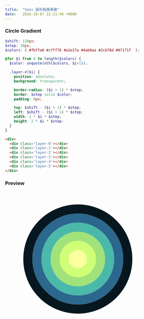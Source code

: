 ```yaml
---
title:  "Sass 圓形階層漸層"
date:   2016-10-07 22:21:46 +0800
---
```


### Circle Gradient

```scss
$shift: 120px;
$step: 30px;
$colors: ( #fbffa0 #cfff76 #a2e27a #4ab9aa #2c678d #07171f  );

@for $i from 0 to length($colors) {
  $color: unquote(nth($colors, $i+1));

  .layer-#{$i} {
    position: absolute;
    background: transparent;

    border-radius: ($i + 1) * $step;
    border: $step solid $color;
    padding: 0px;

    top: $shift - ($i + 1) * $step;
    left: $shift - ($i + 1) * $step;
    width: 2 * $i * $step;
    height: 2 * $i * $step;
  }
}
```

```html
<div>
  <div class='layer-0'></div>
  <div class='layer-1'></div>
  <div class='layer-2'></div>
  <div class='layer-3'></div>
  <div class='layer-4'></div>
  <div class='layer-5'></div>
</div>
```

<!--excerpt-->

### Preview

<style>
.layer-0 {
  position: absolute;
  background: transparent;
  border-radius: 30px;
  border: 30px solid #fbffa0;
  padding: 0px;
  top: 90px;
  left: 90px;
  width: 0px;
  height: 0px;
}

.layer-1 {
  position: absolute;
  background: transparent;
  border-radius: 60px;
  border: 30px solid #cfff76;
  padding: 0px;
  top: 60px;
  left: 60px;
  width: 60px;
  height: 60px;
}

.layer-2 {
  position: absolute;
  background: transparent;
  border-radius: 90px;
  border: 30px solid #a2e27a;
  padding: 0px;
  top: 30px;
  left: 30px;
  width: 120px;
  height: 120px;
}

.layer-3 {
  position: absolute;
  background: transparent;
  border-radius: 120px;
  border: 30px solid #4ab9aa;
  padding: 0px;
  top: 0px;
  left: 0px;
  width: 180px;
  height: 180px;
}

.layer-4 {
  position: absolute;
  background: transparent;
  border-radius: 150px;
  border: 30px solid #2c678d;
  padding: 0px;
  top: -30px;
  left: -30px;
  width: 240px;
  height: 240px;
}

.layer-5 {
  position: absolute;
  background: transparent;
  border-radius: 180px;
  border: 30px solid #07171f;
  padding: 0px;
  top: -60px;
  left: -60px;
  width: 300px;
  height: 300px;
}

.layer {
  position: relative;
  height: 330px;
  margin: 120px 0 0 120px;
}
</style>

<div class='layer'>
  <div class='layer-0'></div>
  <div class='layer-1'></div>
  <div class='layer-2'></div>
  <div class='layer-3'></div>
  <div class='layer-4'></div>
  <div class='layer-5'></div>
</div>
